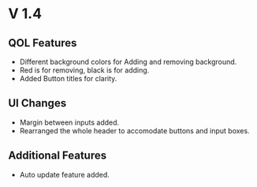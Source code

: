 # V 1.4

## QOL Features
- Different background colors for Adding and removing background.
- Red is for removing, black is for adding.
- Added Button titles for clarity.

## UI Changes
- Margin between inputs added.
- Rearranged the whole header to accomodate buttons and input boxes.

## Additional Features
- Auto update feature added.